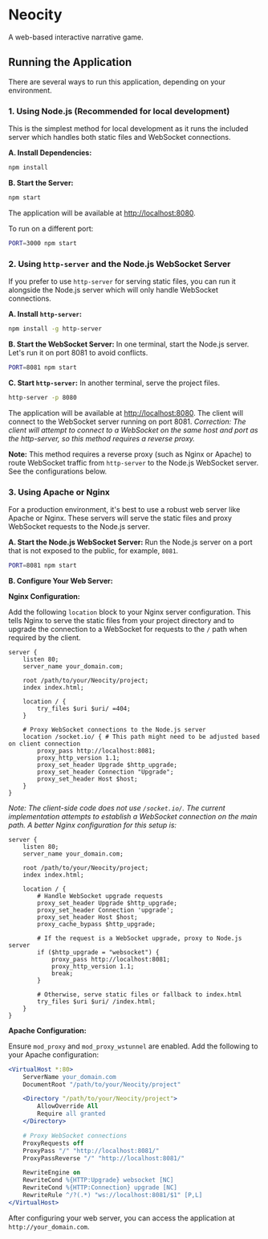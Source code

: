 # Neocity

A web-based interactive narrative game.

## Running the Application

There are several ways to run this application, depending on your environment.

### 1. Using Node.js (Recommended for local development)

This is the simplest method for local development as it runs the included server which handles both static files and WebSocket connections.

**A. Install Dependencies:**
```bash
npm install
```

**B. Start the Server:**
```bash
npm start
```
The application will be available at [http://localhost:8080](http://localhost:8080).

To run on a different port:
```bash
PORT=3000 npm start
```

### 2. Using `http-server` and the Node.js WebSocket Server

If you prefer to use `http-server` for serving static files, you can run it alongside the Node.js server which will only handle WebSocket connections.

**A. Install `http-server`:**
```bash
npm install -g http-server
```

**B. Start the WebSocket Server:**
In one terminal, start the Node.js server. Let's run it on port 8081 to avoid conflicts.
```bash
PORT=8081 npm start
```

**C. Start `http-server`:**
In another terminal, serve the project files.
```bash
http-server -p 8080
```

The application will be available at [http://localhost:8080](http://localhost:8080). The client will connect to the WebSocket server running on port 8081. *Correction: The client will attempt to connect to a WebSocket on the same host and port as the http-server, so this method requires a reverse proxy.*

**Note:** This method requires a reverse proxy (such as Nginx or Apache) to route WebSocket traffic from `http-server` to the Node.js WebSocket server. See the configurations below.

### 3. Using Apache or Nginx

For a production environment, it's best to use a robust web server like Apache or Nginx. These servers will serve the static files and proxy WebSocket requests to the Node.js server.

**A. Start the Node.js WebSocket Server:**
Run the Node.js server on a port that is not exposed to the public, for example, `8081`.
```bash
PORT=8081 npm start
```

**B. Configure Your Web Server:**

**Nginx Configuration:**

Add the following `location` block to your Nginx server configuration. This tells Nginx to serve the static files from your project directory and to upgrade the connection to a WebSocket for requests to the `/` path when required by the client.

```nginx
server {
    listen 80;
    server_name your_domain.com;

    root /path/to/your/Neocity/project;
    index index.html;

    location / {
        try_files $uri $uri/ =404;
    }

    # Proxy WebSocket connections to the Node.js server
    location /socket.io/ { # This path might need to be adjusted based on client connection
        proxy_pass http://localhost:8081;
        proxy_http_version 1.1;
        proxy_set_header Upgrade $http_upgrade;
        proxy_set_header Connection "Upgrade";
        proxy_set_header Host $host;
    }
}
```
*Note: The client-side code does not use `/socket.io/`. The current implementation attempts to establish a WebSocket connection on the main path. A better Nginx configuration for this setup is:*
```nginx
server {
    listen 80;
    server_name your_domain.com;

    root /path/to/your/Neocity/project;
    index index.html;

    location / {
        # Handle WebSocket upgrade requests
        proxy_set_header Upgrade $http_upgrade;
        proxy_set_header Connection 'upgrade';
        proxy_set_header Host $host;
        proxy_cache_bypass $http_upgrade;

        # If the request is a WebSocket upgrade, proxy to Node.js server
        if ($http_upgrade = "websocket") {
            proxy_pass http://localhost:8081;
            proxy_http_version 1.1;
            break;
        }

        # Otherwise, serve static files or fallback to index.html
        try_files $uri $uri/ /index.html;
    }
}
```

**Apache Configuration:**

Ensure `mod_proxy` and `mod_proxy_wstunnel` are enabled. Add the following to your Apache configuration:

```apache
<VirtualHost *:80>
    ServerName your_domain.com
    DocumentRoot "/path/to/your/Neocity/project"

    <Directory "/path/to/your/Neocity/project">
        AllowOverride All
        Require all granted
    </Directory>

    # Proxy WebSocket connections
    ProxyRequests off
    ProxyPass "/" "http://localhost:8081/"
    ProxyPassReverse "/" "http://localhost:8081/"

    RewriteEngine on
    RewriteCond %{HTTP:Upgrade} websocket [NC]
    RewriteCond %{HTTP:Connection} upgrade [NC]
    RewriteRule ^/?(.*) "ws://localhost:8081/$1" [P,L]
</VirtualHost>
```
After configuring your web server, you can access the application at `http://your_domain.com`.
